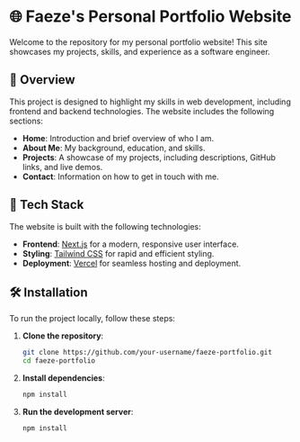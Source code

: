 # 🌐 Faeze's Personal Portfolio Website

Welcome to the repository for my personal portfolio website! This site showcases my projects, skills, and experience as a software engineer.

## 📝 Overview

This project is designed to highlight my skills in web development, including frontend and backend technologies. The website includes the following sections:
- **Home**: Introduction and brief overview of who I am.
- **About Me**: My background, education, and skills.
- **Projects**: A showcase of my projects, including descriptions, GitHub links, and live demos.
- **Contact**: Information on how to get in touch with me.

## 🚀 Tech Stack

The website is built with the following technologies:
- **Frontend**: [Next.js](https://nextjs.org/) for a modern, responsive user interface.
- **Styling**: [Tailwind CSS](https://tailwindcss.com/) for rapid and efficient styling.
- **Deployment**: [Vercel](https://vercel.com/) for seamless hosting and deployment.


## 🛠️ Installation

To run the project locally, follow these steps:

1. **Clone the repository**:
   ```bash
   git clone https://github.com/your-username/faeze-portfolio.git
   cd faeze-portfolio

2. **Install dependencies**:
   ```bash
   npm install

3. **Run the development server**:
   ```bash
   npm install
